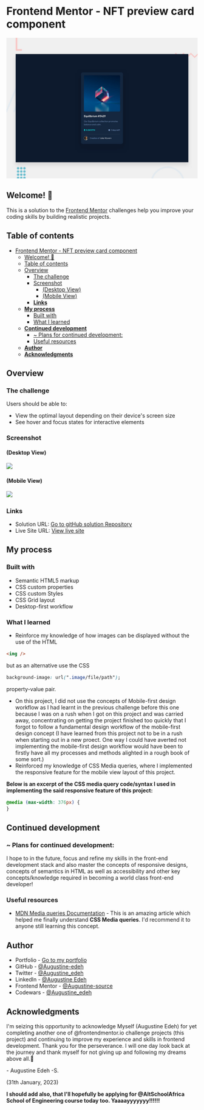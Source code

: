 # Frontend Mentor - NFT preview card component

![Design preview for the NFT preview card component coding challenge](./design/desktop-preview.jpg)

## Welcome! 👋

This is a solution to the [Frontend Mentor](https://www.frontendmentor.io) challenges help you improve your coding skills by building realistic projects.

## Table of contents

- [Frontend Mentor - NFT preview card component](#frontend-mentor---nft-preview-card-component)
  - [Welcome! 👋](#welcome-)
  - [Table of contents](#table-of-contents)
  - [Overview](#overview)
    - [The challenge](#the-challenge)
    - [Screenshot](#screenshot)
      - [(Desktop View)](#desktop-view)
      - [(Mobile View)](#mobile-view)
    - [**Links**](#links)
  - [**My process**](#my-process)
    - [Built with](#built-with)
    - [What I learned](#what-i-learned)
  - [**Continued development**](#continued-development)
    - [~ Plans for continued development:](#-plans-for-continued-development)
    - [Useful resources](#useful-resources)
  - [**Author**](#author)
  - [**Acknowledgments**](#acknowledgments)

## Overview

### The challenge

Users should be able to:

- View the optimal layout depending on their device's screen size
- See hover and focus states for interactive elements

### Screenshot

#### (Desktop View)

![](./images/Solution-desktop_view-screenshot.png)

#### (Mobile View)

![](./images/Solution-mobile_view-screenshot.png)

### **Links**

- Solution URL: [Go to gitHub solution Repository](https://github.com/Augustine-edeh/QR-code-component--FrontEndMentor.io-challenge--)
- Live Site URL: [View live site](https://augustine-edeh.github.io/Product-preview-card-component__FrontEndMentor.io-challenge__/)

## **My process**

### Built with

- Semantic HTML5 markup
- CSS custom properties
- CSS custom Styles
- CSS Grid layout
- Desktop-first workflow

### What I learned

- Reinforce my knowledge of how images can be displayed without the use of the HTML

```html
<img />
```

but as an alternative use the CSS

```css
background-image: url(".image/file/path");
```

property-value pair.

- On this project, I did not use the concepts of Mobile-first design workflow as I had learnt in the previous challenge before this one because I was on a rush when I got on this project and was carried away, concentrating on getting the project finished too quickly that I forgot to follow a fundamental design workflow of the mobile-first design concept (I have learned from this project not to be in a rush when starting out in a new proect. One way I could have averted not implementing the mobile-first design workflow would have been to firstly have all my processes and methods alighted in a rough book of some sort.)
- Reinforced my knowledge of CSS Media queries, where I implemented the responsive feature for the mobile view layout of this project.

**Below is an excerpt of the CSS media query code/syntax I used in implementing the said responsive feature of this project:**

```css
@media (max-width: 376px) {
}
```

## **Continued development**

### ~ Plans for continued development:

I hope to in the future, focus and refine my skills in the front-end development stack and also master the concepts of responsive designs, concepts of semantics in HTML as well as accessibility and other key concepts/knowledge required in becoming a world class front-end developer!

### Useful resources

- [MDN Media queries Documentation](https://developer.mozilla.org/en-US/docs/Learn/CSS/CSS_layout/Media_queries) - This is an amazing article which helped me finally understand **CSS Media queries**. I'd recommend it to anyone still learning this concept.

## **Author**

- Portfolio - [Go to my portfolio](https://augustine-edeh.github.io/My-Portfolio/)
- GitHub - [@Augustine-edeh](https://github.com/Augustine-edeh)
- Twitter - [@Augustine_edeh](https://twitter.com/Augustine_edeh)
- LinkedIn - [@Augustine Edeh](https://www.linkedin.com/in/augustine-edeh/)
- Frontend Mentor - [@Augustine-source](https://www.frontendmentor.io/profile/Augustine-source)
- Codewars - [@Augustine_edeh](https://www.codewars.com/users/Augustine_edeh)

## **Acknowledgments**

I'm seizing this opportunity to acknowledge Myself (Augustine Edeh) for yet completing another one of @frontendmentor.io challenge projects (this project) and continuing to improve my experience and skills in frontend development. Thank you for the perseverance. I will one day look back at the journey and thank myself for not giving up and following my dreams above all.🚀

\- Augustine Edeh -S.

(31th January, 2023)

**I should add also, that I'll hopefully be applying for @AltSchoolAfrica School of Engineering course today too. Yaaaayyyyyyy!!!!!!**
